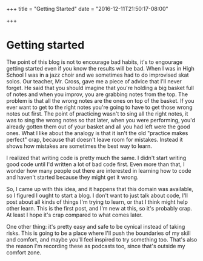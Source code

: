 +++
title = "Getting Started"
date = "2016-12-11T21:50:17-08:00"

+++

# Getting started

The point of this blog is not to encourage bad habits, it's to engourage getting started even if you know the results will be bad. When I was in High School I was in a jazz choir and we sometimes had to do improvised skat solos. Our teacher, Mr. Cross, gave me a piece of advice that I'll never forget. He said that you should imagine that you're holding a big basket full of notes and when you improv, you are grabbing notes from the top. The problem is that all the wrong notes are the ones on top of the basket. If you ever want to get to the right notes you're going to have to get those wrong notes out first. The point of practicing wasn't to sing all the right notes, it was to sing the wrong notes so that later, when you were performing, you'd already gotten them out of your basket and all you had left were the good ones. What I like about the analogy is that it isn't the old "practice makes perfect" crap, because that doesn't leave room for mistakes. Instead it shows how mistakes are sometimes the best way to learn.

I realized that writing code is pretty much the same. I didn't start writing good code until I'd written a lot of bad code first. Even more than that, I wonder how many people out there are interested in learning how to code and haven't started because they might get it wrong.

So, I came up with this idea, and it happens that this domain was available, so I figured I ought to start a blog. I don't want to just talk about code, I'll post about all kinds of things I'm trying to learn, or that I think might help other learn. This is the first post, and I'm new at this, so it's probably crap. At least I hope it's crap compared to what comes later.

One other thing: it's pretty easy and safe to be cynical instead of taking risks. This is going to be a place where I'll push the boundaries of my skill and comfort, and maybe you'll feel inspired to try something too. That's also the reason I'm recording these as podcasts too, since that's outside my comfort zone.
